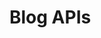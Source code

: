 <!-- SQLAlchemy is the ORM library, that helps map Python classes to database tables and columns, and turns Python objects of those classes into specific rows.

Flask-SQLAlchemy is a Flask extension which helps connect SQLAlchemy to Flask apps. -->


# Blog APIs